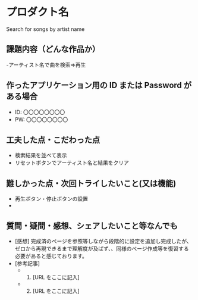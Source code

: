 # プロダクト名

Search for songs by artist name

## 課題内容（どんな作品か）

-アーティスト名で曲を検索⇒再生

## 作ったアプリケーション用の ID または Password がある場合

- ID: 〇〇〇〇〇〇〇〇
- PW: 〇〇〇〇〇〇〇〇

## 工夫した点・こだわった点

- 検索結果を並べて表示
- リセットボタンでアーティスト名と結果をクリア

## 難しかった点・次回トライしたいこと(又は機能)
- 再生ボタン・停止ボタンの設置 
-

## 質問・疑問・感想、シェアしたいこと等なんでも

- [感想] 完成済のページを参照等しながら段階的に設定を追加し完成したが、ゼロから再現できるまで理解度が及ばず、、同様のページ作成等を復習する必要があると感じております。
- [参考記事]
  - 1. [URL をここに記入]
  - 2. [URL をここに記入]

